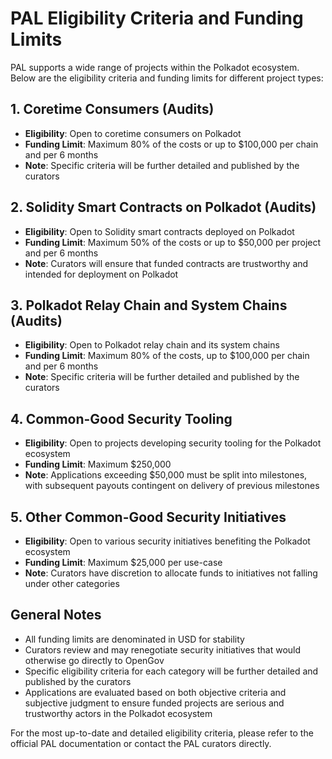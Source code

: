 # PAL Eligibility Criteria and Funding Limits

PAL supports a wide range of projects within the Polkadot ecosystem. Below are the eligibility criteria and funding limits for different project types:

## 1. Coretime Consumers (Audits)

- **Eligibility**: Open to coretime consumers on Polkadot
- **Funding Limit**: Maximum 80% of the costs or up to $100,000 per chain and per 6 months
- **Note**: Specific criteria will be further detailed and published by the curators

## 2. Solidity Smart Contracts on Polkadot (Audits)

- **Eligibility**: Open to Solidity smart contracts deployed on Polkadot
- **Funding Limit**: Maximum 50% of the costs or up to $50,000 per project and per 6 months
- **Note**: Curators will ensure that funded contracts are trustworthy and intended for deployment on Polkadot

## 3. Polkadot Relay Chain and System Chains (Audits)

- **Eligibility**: Open to Polkadot relay chain and its system chains
- **Funding Limit**: Maximum 80% of the costs, up to $100,000 per chain and per 6 months
- **Note**: Specific criteria will be further detailed and published by the curators

## 4. Common-Good Security Tooling

- **Eligibility**: Open to projects developing security tooling for the Polkadot ecosystem
- **Funding Limit**: Maximum $250,000
- **Note**: Applications exceeding $50,000 must be split into milestones, with subsequent payouts contingent on delivery of previous milestones

## 5. Other Common-Good Security Initiatives

- **Eligibility**: Open to various security initiatives benefiting the Polkadot ecosystem
- **Funding Limit**: Maximum $25,000 per use-case
- **Note**: Curators have discretion to allocate funds to initiatives not falling under other categories

## General Notes

- All funding limits are denominated in USD for stability
- Curators review and may renegotiate security initiatives that would otherwise go directly to OpenGov
- Specific eligibility criteria for each category will be further detailed and published by the curators
- Applications are evaluated based on both objective criteria and subjective judgment to ensure funded projects are serious and trustworthy actors in the Polkadot ecosystem

For the most up-to-date and detailed eligibility criteria, please refer to the official PAL documentation or contact the PAL curators directly.
